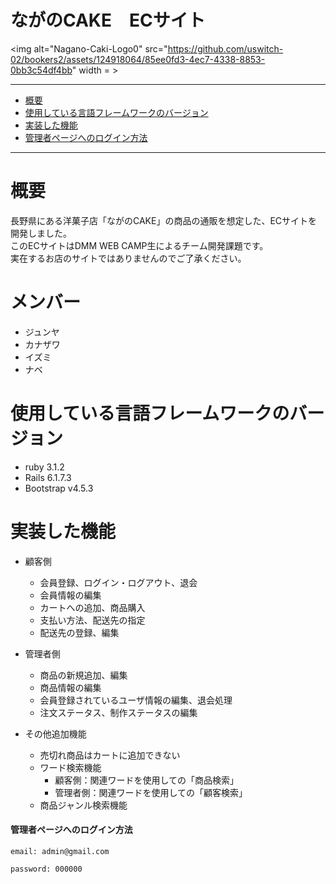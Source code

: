 # ながのCAKE　ECサイト
<img alt="Nagano-Caki-Logo0" src="https://github.com/uswitch-02/bookers2/assets/124918064/85ee0fd3-4ec7-4338-8853-0bb3c54df4bb" width = >

---
* [概要](#概要)
* [使用している言語フレームワークのバージョン](#使用している言語フレームワークのバージョン)
* [実装した機能](#実装した機能)
* [管理者ページへのログイン方法](#管理者ページへのログイン方法)
---
# 概要
長野県にある洋菓子店「ながのCAKE」の商品の通販を想定した、ECサイトを開発しました。<br>
このECサイトはDMM WEB CAMP生によるチーム開発課題です。<br>
実在するお店のサイトではありませんのでご了承ください。
# メンバー
 - ジュンヤ
 - カナザワ
 - イズミ
 - ナベ

# 使用している言語フレームワークのバージョン
 - ruby 3.1.2
 - Rails 6.1.7.3
 - Bootstrap v4.5.3

# 実装した機能
- 顧客側
    - 会員登録、ログイン・ログアウト、退会
    - 会員情報の編集
    - カートへの追加、商品購入
    - 支払い方法、配送先の指定
    - 配送先の登録、編集

- 管理者側
    - 商品の新規追加、編集
    - 商品情報の編集
    - 会員登録されているユーザ情報の編集、退会処理
    - 注文ステータス、制作ステータスの編集

- その他追加機能
    - 売切れ商品はカートに追加できない
    - ワード検索機能
      - 顧客側：関連ワードを使用しての「商品検索」
      - 管理者側：関連ワードを使用しての「顧客検索」
    - 商品ジャンル検索機能

#### 管理者ページへのログイン方法
~~~
email: admin@gmail.com

password: 000000
~~~
